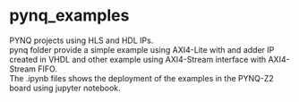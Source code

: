 # pynq_examples
 PYNQ projects using HLS and HDL IPs.<br />
 pynq folder provide a simple example using AXI4-Lite with and adder IP created in VHDL and other example using AXI4-Stream interface with AXI4-Stream FIFO.<br />
 The .ipynb files shows the deployment of the examples in the PYNQ-Z2 board using jupyter notebook.  
